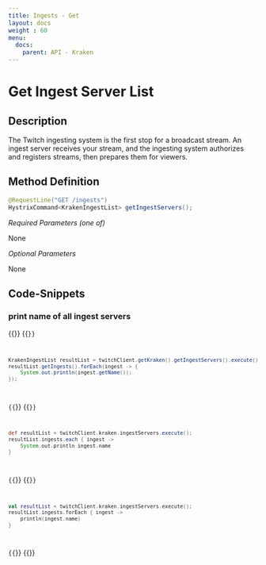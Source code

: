 ```yaml
---
title: Ingests - Get
layout: docs
weight : 60
menu: 
  docs:
    parent: API - Kraken
---
```


# Get Ingest Server List

## Description

The Twitch ingesting system is the first stop for a broadcast stream. An ingest server receives your stream, and the ingesting system authorizes and registers streams, then prepares them for viewers.

## Method Definition

```java
@RequestLine("GET /ingests")
HystrixCommand<KrakenIngestList> getIngestServers();
```

*Required Parameters (one of)*

None

*Optional Parameters*

None

## Code-Snippets

### print name of all ingest servers

{{<codeblocks>}}
{{<code Java>}}
```java
KrakenIngestList resultList = twitchClient.getKraken().getIngestServers().execute();
resultList.getIngests().forEach(ingest -> {
	System.out.println(ingest.getName());
});
```
{{</code>}}
{{<code Groovy>}}
```groovy
def resultList = twitchClient.kraken.ingestServers.execute();
resultList.ingests.each { ingest ->
	System.out.println ingest.name
}
```
{{</code>}}
{{<code Kotlin>}}
```kotlin
val resultList = twitchClient.kraken.ingestServers.execute();
resultList.ingests.forEach { ingest ->
	println(ingest.name)
}
```
{{</code>}}
{{</codeblocks>}}
